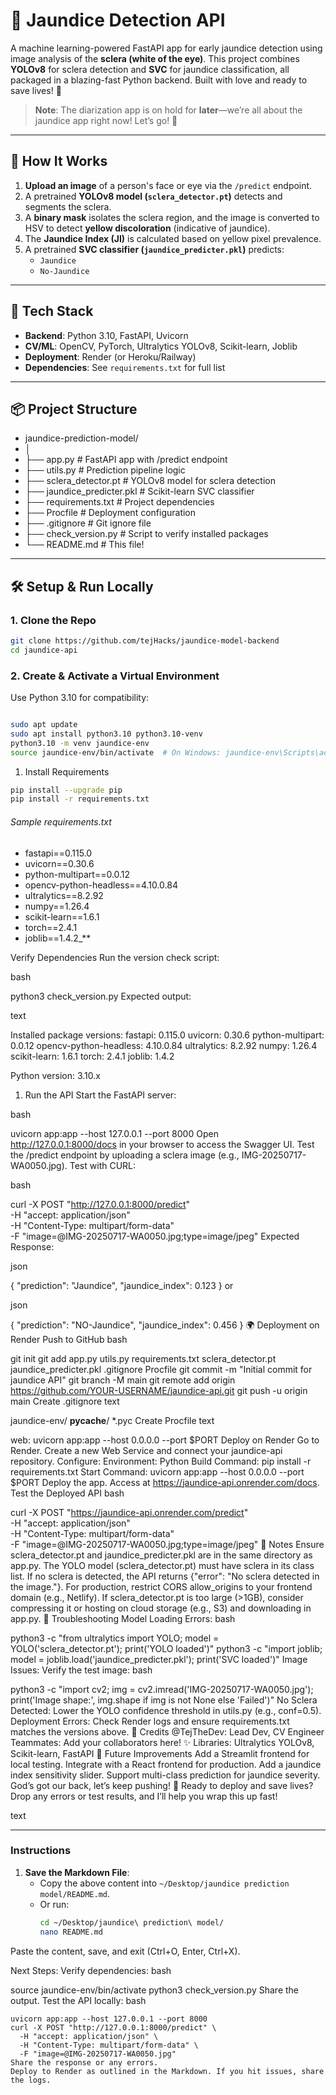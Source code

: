 # 🧠 Jaundice Detection API

A machine learning-powered FastAPI app for early jaundice detection using image analysis of the **sclera (white of the eye)**. This project combines **YOLOv8** for sclera detection and **SVC** for jaundice classification, all packaged in a blazing-fast Python backend. Built with love and ready to save lives! 🚀

> **Note**: The diarization app is on hold for **later**—we’re all about the jaundice app right now! Let’s go! 🙌

---

## 📸 How It Works

1. **Upload an image** of a person's face or eye via the `/predict` endpoint.
2. A pretrained **YOLOv8 model (`sclera_detector.pt`)** detects and segments the sclera.
3. A **binary mask** isolates the sclera region, and the image is converted to HSV to detect **yellow discoloration** (indicative of jaundice).
4. The **Jaundice Index (JI)** is calculated based on yellow pixel prevalence.
5. A pretrained **SVC classifier (`jaundice_predicter.pkl`)** predicts:
   - `Jaundice`
   - `No-Jaundice`

---

## 🚀 Tech Stack

- **Backend**: Python 3.10, FastAPI, Uvicorn
- **CV/ML**: OpenCV, PyTorch, Ultralytics YOLOv8, Scikit-learn, Joblib
- **Deployment**: Render (or Heroku/Railway)
- **Dependencies**: See `requirements.txt` for full list

---

## 📦 Project Structure
* jaundice-prediction-model/
* │
* ├── app.py                 # FastAPI app with /predict endpoint
* ├── utils.py               # Prediction pipeline logic
* ├── sclera_detector.pt     # YOLOv8 model for sclera detection
* ├── jaundice_predicter.pkl # Scikit-learn SVC classifier
* ├── requirements.txt       # Project dependencies
* ├── Procfile              # Deployment configuration
* ├── .gitignore            # Git ignore file
* ├── check_version.py       # Script to verify installed packages
* └── README.md             # This file!

---

## 🛠️ Setup & Run Locally

### 1. Clone the Repo
```bash
git clone https://github.com/tejHacks/jaundice-model-backend
cd jaundice-api
```
### 2. Create & Activate a Virtual Environment
Use Python 3.10 for compatibility:
```bash

sudo apt update
sudo apt install python3.10 python3.10-venv
python3.10 -m venv jaundice-env
source jaundice-env/bin/activate  # On Windows: jaundice-env\Scripts\activate
```

1. Install Requirements

```bash
pip install --upgrade pip
pip install -r requirements.txt
```

###### Sample requirements.txt

* fastapi==0.115.0
* uvicorn==0.30.6
* python-multipart==0.0.12
* opencv-python-headless==4.10.0.84
* ultralytics==8.2.92
* numpy==1.26.4
* scikit-learn==1.6.1
* torch==2.4.1
* joblib==1.4.2_**
   
Verify Dependencies
Run the version check script:

bash




python3 check_version.py
Expected output:

text



Installed package versions:
fastapi: 0.115.0
uvicorn: 0.30.6
python-multipart: 0.0.12
opencv-python-headless: 4.10.0.84
ultralytics: 8.2.92
numpy: 1.26.4
scikit-learn: 1.6.1
torch: 2.4.1
joblib: 1.4.2

Python version: 3.10.x
1. Run the API
Start the FastAPI server:

bash




uvicorn app:app --host 127.0.0.1 --port 8000
Open http://127.0.0.1:8000/docs in your browser to access the Swagger UI.
Test the /predict endpoint by uploading a sclera image (e.g., IMG-20250717-WA0050.jpg).
Test with CURL:

bash




curl -X POST "http://127.0.0.1:8000/predict" \
  -H "accept: application/json" \
  -H "Content-Type: multipart/form-data" \
  -F "image=@IMG-20250717-WA0050.jpg;type=image/jpeg"
Expected Response:

json



{
  "prediction": "Jaundice",
  "jaundice_index": 0.123
}
or

json



{
  "prediction": "NO-Jaundice",
  "jaundice_index": 0.456
}
🌍 Deployment on Render
Push to GitHub
bash




git init
git add app.py utils.py requirements.txt sclera_detector.pt jaundice_predicter.pkl .gitignore Procfile
git commit -m "Initial commit for jaundice API"
git branch -M main
git remote add origin https://github.com/YOUR-USERNAME/jaundice-api.git
git push -u origin main
Create .gitignore
text



jaundice-env/
__pycache__/
*.pyc
Create Procfile
text



web: uvicorn app:app --host 0.0.0.0 --port $PORT
Deploy on Render
Go to Render.
Create a new Web Service and connect your jaundice-api repository.
Configure:
Environment: Python
Build Command: pip install -r requirements.txt
Start Command: uvicorn app:app --host 0.0.0.0 --port $PORT
Deploy the app.
Access at https://jaundice-api.onrender.com/docs.
Test the Deployed API
bash




curl -X POST "https://jaundice-api.onrender.com/predict" \
  -H "accept: application/json" \
  -H "Content-Type: multipart/form-data" \
  -F "image=@IMG-20250717-WA0050.jpg;type=image/jpeg"
📌 Notes
Ensure sclera_detector.pt and jaundice_predicter.pkl are in the same directory as app.py.
The YOLO model (sclera_detector.pt) must have sclera in its class list.
If no sclera is detected, the API returns {"error": "No sclera detected in the image."}.
For production, restrict CORS allow_origins to your frontend domain (e.g., Netlify).
If sclera_detector.pt is too large (>1GB), consider compressing it or hosting on cloud storage (e.g., S3) and downloading in app.py.
🧪 Troubleshooting
Model Loading Errors:
bash




python3 -c "from ultralytics import YOLO; model = YOLO('sclera_detector.pt'); print('YOLO loaded')"
python3 -c "import joblib; model = joblib.load('jaundice_predicter.pkl'); print('SVC loaded')"
Image Issues: Verify the test image:
bash




python3 -c "import cv2; img = cv2.imread('IMG-20250717-WA0050.jpg'); print('Image shape:', img.shape if img is not None else 'Failed')"
No Sclera Detected: Lower the YOLO confidence threshold in utils.py (e.g., conf=0.5).
Deployment Errors: Check Render logs and ensure requirements.txt matches the versions above.
👥 Credits
@TejTheDev: Lead Dev, CV Engineer
Teammates: Add your collaborators here! ✨
Libraries: Ultralytics YOLOv8, Scikit-learn, FastAPI
🙌 Future Improvements
Add a Streamlit frontend for local testing.
Integrate with a React frontend for production.
Add a jaundice index sensitivity slider.
Support multi-class prediction for jaundice severity.
God’s got our back, let’s keep pushing! 💪 Ready to deploy and save lives? Drop any errors or test results, and I’ll help you wrap this up fast!

text



---

### Instructions
1. **Save the Markdown File**:
   - Copy the above content into `~/Desktop/jaundice prediction model/README.md`.
   - Or run:
     ```bash
     cd ~/Desktop/jaundice\ prediction\ model/
     nano README.md
Paste the content, save, and exit (Ctrl+O, Enter, Ctrl+X).

Next Steps:
Verify dependencies:
bash




source jaundice-env/bin/activate
python3 check_version.py
Share the output.
Test the API locally:
bash

```
uvicorn app:app --host 127.0.0.1 --port 8000
curl -X POST "http://127.0.0.1:8000/predict" \
  -H "accept: application/json" \
  -H "Content-Type: multipart/form-data" \
  -F "image=@IMG-20250717-WA0050.jpg"
Share the response or any errors.
Deploy to Render as outlined in the Markdown. If you hit issues, share the logs.
```